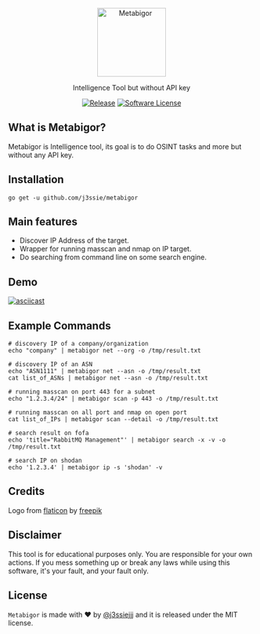 <p align="center">
  <img alt="Metabigor" src="https://image.flaticon.com/icons/svg/2303/2303030.svg" height="140" />
  <p align="center">Intelligence Tool but without API key</p>
  <p align="center">
    <a href="https://github.com/j3ssie/metabigor"><img alt="Release" src="https://img.shields.io/badge/version-1.5-red.svg"></a>
    <a href=""><img alt="Software License" src="https://img.shields.io/badge/license-MIT-brightgreen.svg?style=flat-square"></a>
  </p>
</p>

## What is Metabigor?

Metabigor is Intelligence tool, its goal is to do OSINT tasks and more but without any API key.

## Installation

```
go get -u github.com/j3ssie/metabigor
```

## Main features

- Discover IP Address of the target.
- Wrapper for running masscan and nmap on IP target.
- Do searching from command line on some search engine.

## Demo

[![asciicast](https://asciinema.org/a/301745.svg)](https://asciinema.org/a/301745)

## Example Commands

```
# discovery IP of a company/organization
echo "company" | metabigor net --org -o /tmp/result.txt

# discovery IP of an ASN
echo "ASN1111" | metabigor net --asn -o /tmp/result.txt
cat list_of_ASNs | metabigor net --asn -o /tmp/result.txt

# running masscan on port 443 for a subnet
echo "1.2.3.4/24" | metabigor scan -p 443 -o /tmp/result.txt

# running masscan on all port and nmap on open port
cat list_of_IPs | metabigor scan --detail -o /tmp/result.txt

# search result on fofa
echo 'title="RabbitMQ Management"' | metabigor search -x -v -o /tmp/result.txt

# search IP on shodan
echo '1.2.3.4' | metabigor ip -s 'shodan' -v
```

## Credits

Logo from [flaticon](https://www.flaticon.com/free-icon/metabolism_1774457) by [freepik
](https://www.flaticon.com/authors/freepik)

## Disclaimer

This tool is for educational purposes only. You are responsible for your own actions. If you mess something up or break any laws while using this software, it's your fault, and your fault only.

## License

`Metabigor` is made with ♥  by [@j3ssiejjj](https://twitter.com/j3ssiejjj) and it is released under the MIT license.

